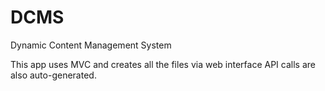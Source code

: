 # DCMS
Dynamic Content Management System

This app uses MVC and creates all the files via web interface
API calls are also auto-generated.